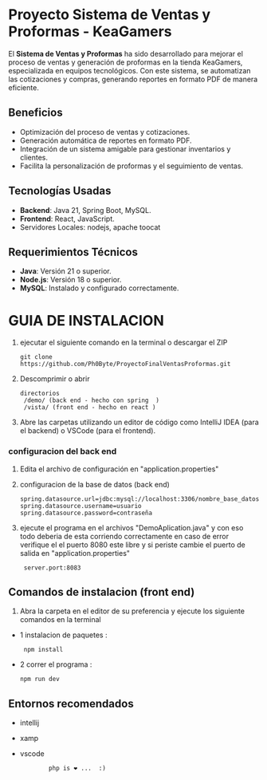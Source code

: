 # Proyecto Sistema de Ventas y Proformas - KeaGamers

El **Sistema de Ventas y Proformas** ha sido desarrollado para mejorar el proceso de ventas y generación de proformas en la tienda KeaGamers, especializada en equipos tecnológicos. Con este sistema, se automatizan las cotizaciones y compras, generando reportes en formato PDF de manera eficiente.

## Beneficios
- Optimización del proceso de ventas y cotizaciones.
- Generación automática de reportes en formato PDF.
- Integración de un sistema amigable para gestionar inventarios y clientes.
- Facilita la personalización de proformas y el seguimiento de ventas.

## Tecnologías Usadas
- **Backend**: Java 21, Spring Boot, MySQL.
- **Frontend**: React, JavaScript.
- Servidores Locales: nodejs, apache toocat

## Requerimientos Técnicos
- **Java**: Versión 21 o superior.
- **Node.js**: Versión 18 o superior.
- **MySQL**: Instalado y configurado correctamente.


# GUIA DE INSTALACION 
1. ejecutar el siguiente comando en la terminal o descargar el ZIP

       git clone https://github.com/Ph0Byte/ProyectoFinalVentasProformas.git
2. Descomprimir o abrir

       directorios
        /demo/ (back end - hecho con spring  )
        /vista/ (front end - hecho en react )

3. Abre las carpetas utilizando un editor de código como IntelliJ IDEA (para el backend) o VSCode (para el frontend).

### configuracion del back end 
1. Edita el archivo de configuración en "application.properties"
   
3.  configuracion de la base de datos (back end)

        spring.datasource.url=jdbc:mysql://localhost:3306/nombre_base_datos
        spring.datasource.username=usuario
        spring.datasource.password=contraseña

4. ejecute el programa en el archivos "DemoAplication.java" y con eso todo deberia de esta corriendo correctamente
   en caso de error verifique el el puerto 8080 este libre y si periste cambie el puerto de salida en "application.properties"

        server.port:8083

## Comandos de instalacion (front end)
1. Abra la carpeta en el editor de su preferencia y ejecute los siguiente comandos en la terminal 

- 1 instalacion de paquetes :
  
       npm install

- 2 correr el programa :

      npm run dev


## Entornos recomendados 
- intellij
- xamp 
- vscode 















              php is ❤️ ...  :)
